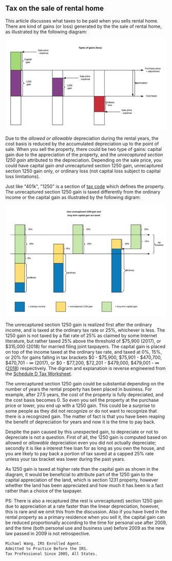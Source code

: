 ## Tax on the sale of rental home

This article discusses what taxes to be paid when you sells rental
home. There are kind of gains (or loss) generated by the the sale of
rental home, as illustrated by the following diagram:

![1250 gain](https://raw.githubusercontent.com/michaelxwang/images/master/20181125-1250-gain.png)

Due to the *allowed or allowable* depreciation during the rental years,
the cost basis is reduced by the accumulated depreciation up to the point
of sale. When you sell the property, there could be two type of gains:
capital gain due to the appreciation of the property, and the *unrecaptured
section 1250 gain* attributed to the depreciation. Depending on the sale
price, you could have capital gain *and* unrecaptured section 1250 gain,
unrecaptured section 1250 gain only, or ordinary loss (not capital loss
subject to capital loss limitations).

Just like "401k", "1250" is a section of [tax
code](https://www.law.cornell.edu/uscode/text/26/1250) which defines
the property. The unrecaptured section 1250 gain is taxed differently
from the ordinary income or the capital gain as illustrated by the
following digram:

![1250 tax](https://raw.githubusercontent.com/michaelxwang/images/master/20181125-1250-tax.png)

The unrecaptured section 1250 gain is realized first after the ordinary
income, and is taxed at the ordinary tax rate or 25%, whichever is
less. The 1250 gain is not taxed by a flat rate of 25% as claimed by
some Internet literature, but rather taxed 25% above the threshold
of \$75,900 (2017), or \$315,000 (2018) for married filing joint
taxpayers. The capital gain is placed on top of the income taxed at the
ordinary tax rate, and taxed at 0%, 15%, or 20% for gains falling in
tax brackets \$0 - \$75,900, \$75,901 - \$470,700, \$470,701 - $\infty$
(2017), or \$0 - \$77,200, \$72,201 - \$479,000, \$479,001 - $\infty$
([2018](https://en.wikipedia.org/wiki/Capital_gains_tax_in_the_United_States))
respectively. The digram and explanation is
reverse engineered from the [Schedule D Tax
Worksheet](https://www.irs.gov/pub/irs-prior/i1040sd--2017.pdf#page=15).

The unrecaptured section 1250 gain could be substantial depending on
the number of years the rental property has been placed in business. For
example, after 27.5 years, the cost of the property is fully depreciated,
and the cost basis becomes 0. So even you sell the property at the
purchase price or lower, you end up with a 1250 gain. This could be
a surprise to some people as they did not recognize or do not want to
recognize that there is a recognized gain. The matter of fact is that
you have been reaping the benefit of depreciation for years and now it
is the time to pay back.

Despite the pain caused by this unexpected gain, to depreciate or not to
depreciate is not a question. First of all, the 1250 gain is computed
based on allowed or *allowable* depreciation even you did not actually
depreciate; secondly it is like a interest free loan for as long as you
own the house, and you are likely to pay back a portion of tax saved at
a capped 25% rate unless your tax bracket was lower during the past years.

As 1250 gain is taxed at higher rate than the capital gain as shown in
the diagram, it would be beneficial to attribute part of the 1250 gain
to the capital appreciation of the land, which is section 1231 property,
however whether the land has been appreciated and how much it has been
is a fact rather than a choice of the taxpayer.

PS: There is also a recaptured (the rest is unrecaptured) section 1250
gain due to appreciation at a rate faster than the linear depreciation,
however, this is rare and we omit this from the discussion. Also if you
have lived in the rental property as a primary residence when you sell it,
the capital gain can be reduced proportionally according to the time for
personal use after 2009, and the time (both personal use and business use)
before 2009 as the new law passed in 2009 is not retrospective.

``` 
Michael Wang, IRS Enrolled Agent.  
Admitted to Practice Before the IRS.  
Tax Professional Since 2005, All States.  
```
